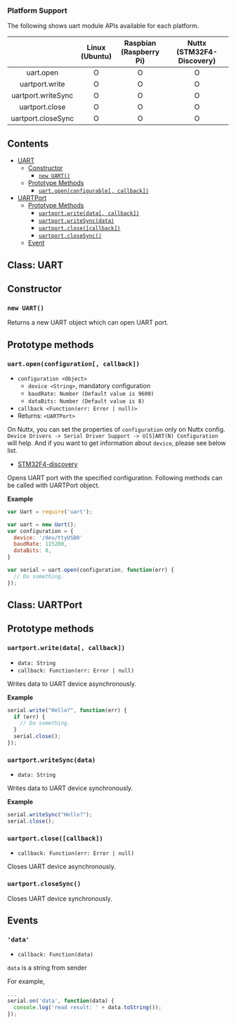 ### Platform Support

The following shows uart module APIs available for each platform.

|  | Linux<br/>(Ubuntu) | Raspbian<br/>(Raspberry Pi) | Nuttx<br/>(STM32F4-Discovery) |
| :---: | :---: | :---: | :---: |
| uart.open | O | O | O |
| uartport.write | O | O | O |
| uartport.writeSync | O | O | O |
| uartport.close | O | O | O |
| uartport.closeSync | O | O | O |


## Contents
  * [UART](#uart)
    * [Constructor](#constructor)
      * [`new UART()`](#new-uart)
    * [Prototype Methods](#uart-prototype-methods)
      * [`uart.open(configurable[, callback])`](#uart-open)
  * [UARTPort](#uartport)
    * [Prototype Methods](#uartport-prototype-methods)
      * [`uartport.write(data[, callback])`](#uartport-write)
      * [`uartport.writeSync(data)`](#uartport-write-sync)
      * [`uartport.close([callback])`](#uartport-close)
      * [`uartport.closeSync()`](#uartport-close-sync)
    * [Event](#uartport-event)


## Class: UART <a name="uart"></a>


## Constructor <a name="uart-constructor"></a>


### `new UART()` <a name="uart-new"></a>

Returns a new UART object which can open UART port.


## Prototype methods <a name="uart-prototype-methods"></a>


### `uart.open(configuration[, callback])` <a name="uart-open"></a>
* `configuration <Object>`
  * `device <String>`, mandatory configuration
  * `baudRate: Number (Default value is 9600)`
  * `dataBits: Number (Default value is 8)`
* `callback <Function(err: Error | null)>`
* Returns: `<UARTPort>`

On Nuttx, you can set the properties of `configuration` only on Nuttx config. `Device Drivers -> Serial Driver Support -> U[S]ART(N) Configuration` will help. And if you want to get information about `device`, please see below list.
  * [STM32F4-discovery](../../targets/nuttx-stm32f4/Stm32f4dis.md#uart)

Opens UART port with the specified configuration. Following methods can be called with UARTPort object.


**Example**
```javascript
var Uart = require('uart');

var uart = new Uart();
var configuration = {
  device: '/dev/ttyUSB0'
  baudRate: 115200,
  dataBits: 8,
}

var serial = uart.open(configuration, function(err) {
  // Do something.
});
```


## Class: UARTPort <a name="uartport"></a>


## Prototype methods <a name="uartport-prototype-methods"></a>


### `uartport.write(data[, callback])` <a name="uartport-write"></a>
* `data: String`
* `callback: Function(err: Error | null)`

Writes data to UART device asynchronously.

**Example**
```javascript
serial.write("Hello?", function(err) {
  if (err) {
    // Do something.
  }
  serial.close();
});
```

### `uartport.writeSync(data)` <a name="uartport-write-sync"></a>
* `data: String`

Writes data to UART device synchronously.

**Example**
```javascript
serial.writeSync("Hello?");
serial.close();
```


### `uartport.close([callback])` <a name="uartport-close"></a>
* `callback: Function(err: Error | null)`

Closes UART device asynchronously.


### `uartport.closeSync()` <a name="uartport-close-sync"></a>

Closes UART device synchronously.


## Events <a name="uartport-event"></a>


### `'data'`
* `callback: Function(data)`

 `data` is a string from sender

For example,
```javascript
...
serial.on('data', function(data) {
  console.log('read result: ' + data.toString());
});

```